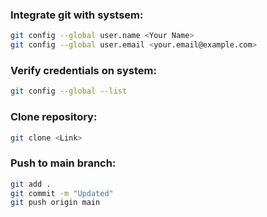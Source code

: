 ### Integrate git with systsem:  
```bash
git config --global user.name <Your Name>
git config --global user.email <your.email@example.com>
```  
### Verify credentials on system:  
```bash
git config --global --list
```  
### Clone repository:  
```bash
git clone <Link>
```  
### Push to main branch:  
```bash
git add .
git commit -m "Updated"
git push origin main
```  
